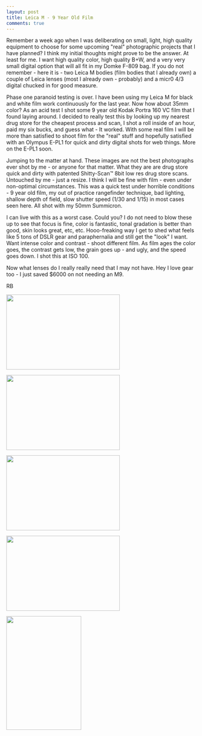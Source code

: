 ```yaml
---
layout: post
title: Leica M - 9 Year Old Film
comments: true
---
```

Remember a week ago when I was deliberating on small, light, high quality equipment to choose for some upcoming "real" photographic projects that I have planned? I think my initial thoughts might prove to be the answer. At least for me. I want high quality color, high quality B+W, and a very very small digital option that will all fit in my Domke F-809 bag. If you do not remember - here it is - two Leica M bodies (film bodies that I already own) a couple of Leica lenses (most I already own - probably) and a micr0 4/3 digital chucked in for good measure.

Phase one paranoid testing is over. I have been using my Leica M for black and white film work continuously for the last year. Now how about 35mm color? As an acid test I shot some 9 year old Kodak Portra 160 VC film that I found laying around. I decided to really test this by looking up my nearest drug store for the cheapest process and scan, I shot a roll inside of an hour, paid my six bucks, and guess what - It worked. With some real film I will be more than satisfied to shoot film for the "real" stuff and hopefully satisfied with an Olympus E-PL1 for quick and dirty digital shots for web things. More on the E-PL1 soon.

Jumping to the matter at hand. These images are not the best photographs ever shot by me - or anyone for that matter. What they are are drug store quick and dirty with patented Shitty-Scan™ 8bit low res drug store scans. Untouched by me - just a resize. I think I will be fine with film - even under non-optimal circumstances. This was a quick test under horrible conditions - 9 year old film, my out of practice rangefinder technique, bad lighting, shallow depth of field, slow shutter speed (1/30 and 1/15) in most cases seen here. All shot with my 50mm Summicron.

I can live with this as a worst case. Could you? I do not need to blow these up to see that focus is fine, color is fantastic, tonal gradation is better than good, skin looks great, etc, etc. Hooo-freaking way I get to shed what feels like 5 tons of DSLR gear and paraphernalia and still get the "look" I want. Want intense color and contrast - shoot different film. As film ages the color goes, the contrast gets low, the grain goes up - and ugly, and the speed goes down. I shot this at ISO 100.

Now what lenses do I really really need that I may not have. Hey I love gear too - I just saved $6000 on not needing an M9.

RB

<a rel="lightbox" href="http://photo.rwboyer.com/wp-content/uploads/2010/08/03700034.jpg"><img class="alignnone size-medium wp-image-2026" title="03700034" src="http://photo.rwboyer.com/wp-content/uploads/2010/08/03700034-300x198.jpg" alt="" width="300" height="198" /></a>

<a rel="lightbox" href="http://photo.rwboyer.com/wp-content/uploads/2010/08/03700014.jpg"><img class="alignnone size-medium wp-image-2025" title="03700014" src="http://photo.rwboyer.com/wp-content/uploads/2010/08/03700014-300x198.jpg" alt="" width="300" height="198" /></a>

<a rel="lightbox" href="http://photo.rwboyer.com/wp-content/uploads/2010/08/037000111.jpg"><img class="alignnone size-medium wp-image-2024" title="03700011" src="http://photo.rwboyer.com/wp-content/uploads/2010/08/037000111-300x198.jpg" alt="" width="300" height="198" /></a>

<a rel="lightbox" href="http://photo.rwboyer.com/wp-content/uploads/2010/08/03700004.jpg"><img class="alignnone size-medium wp-image-2022" title="03700004" src="http://photo.rwboyer.com/wp-content/uploads/2010/08/03700004-300x198.jpg" alt="" width="300" height="198" /></a>

<a rel="lightbox" href="http://photo.rwboyer.com/wp-content/uploads/2010/08/03700008.jpg"><img class="alignnone size-medium wp-image-2023" title="03700008" src="http://photo.rwboyer.com/wp-content/uploads/2010/08/03700008-198x300.jpg" alt="" width="198" height="300" /></a>